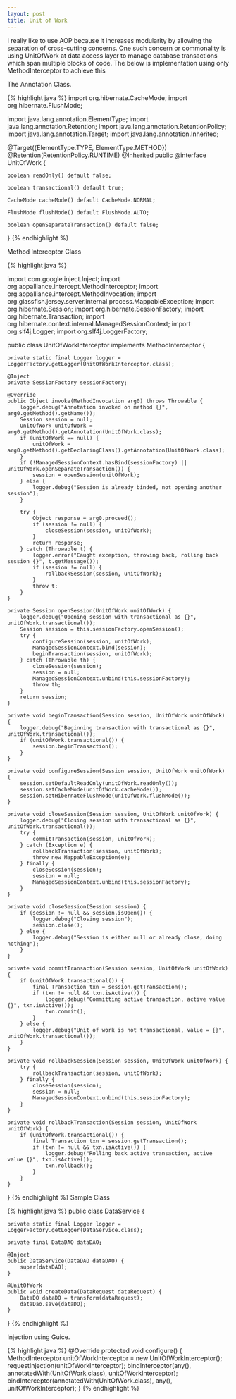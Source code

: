 ```yaml
---
layout: post
title: Unit of Work
---
```

I really like to use AOP because it increases modularity by allowing the separation of cross-cutting concerns. One such concern or commonality is using UnitOfWork at data access layer to manage database transactions which span multiple blocks of code. The below is implementation using only MethodInterceptor to achieve this 

The Annotation Class.


{% highlight java %}
import org.hibernate.CacheMode;
import org.hibernate.FlushMode;

import java.lang.annotation.ElementType;
import java.lang.annotation.Retention;
import java.lang.annotation.RetentionPolicy;
import java.lang.annotation.Target;
import java.lang.annotation.Inherited;


@Target({ElementType.TYPE, ElementType.METHOD})
@Retention(RetentionPolicy.RUNTIME)
@Inherited
public @interface UnitOfWork {

    boolean readOnly() default false;

    boolean transactional() default true;

    CacheMode cacheMode() default CacheMode.NORMAL;

    FlushMode flushMode() default FlushMode.AUTO;

    boolean openSeparateTransaction() default false;
}
{% endhighlight %}

Method Interceptor Class

{% highlight java %}

import com.google.inject.Inject;
import org.aopalliance.intercept.MethodInterceptor;
import org.aopalliance.intercept.MethodInvocation;
import org.glassfish.jersey.server.internal.process.MappableException;
import org.hibernate.Session;
import org.hibernate.SessionFactory;
import org.hibernate.Transaction;
import org.hibernate.context.internal.ManagedSessionContext;
import org.slf4j.Logger;
import org.slf4j.LoggerFactory;

public class UnitOfWorkInterceptor implements MethodInterceptor {

    private static final Logger logger = LoggerFactory.getLogger(UnitOfWorkInterceptor.class);

    @Inject
    private SessionFactory sessionFactory;

    @Override
    public Object invoke(MethodInvocation arg0) throws Throwable {
        logger.debug("Annotation invoked on method {}", arg0.getMethod().getName());
        Session session = null;
        UnitOfWork unitOfWork = arg0.getMethod().getAnnotation(UnitOfWork.class);
        if (unitOfWork == null) {
            unitOfWork = arg0.getMethod().getDeclaringClass().getAnnotation(UnitOfWork.class);
        }
        if (!ManagedSessionContext.hasBind(sessionFactory) || unitOfWork.openSeparateTransaction()) {
            session = openSession(unitOfWork);
        } else {
            logger.debug("Session is already binded, not opening another session");
        }

        try {
            Object response = arg0.proceed();
            if (session != null) {
                closeSession(session, unitOfWork);
            }
            return response;
        } catch (Throwable t) {
            logger.error("Caught exception, throwing back, rolling back session {}", t.getMessage());
            if (session != null) {
                rollbackSession(session, unitOfWork);
            }
            throw t;
        }
    }

    private Session openSession(UnitOfWork unitOfWork) {
        logger.debug("Opening session with transactional as {}", unitOfWork.transactional());
        Session session = this.sessionFactory.openSession();
        try {
            configureSession(session, unitOfWork);
            ManagedSessionContext.bind(session);
            beginTransaction(session, unitOfWork);
        } catch (Throwable th) {
            closeSession(session);
            session = null;
            ManagedSessionContext.unbind(this.sessionFactory);
            throw th;
        }
        return session;
    }

    private void beginTransaction(Session session, UnitOfWork unitOfWork) {
        logger.debug("Beginning transaction with transactional as {}", unitOfWork.transactional());
        if (unitOfWork.transactional()) {
            session.beginTransaction();
        }
    }

    private void configureSession(Session session, UnitOfWork unitOfWork) {
        session.setDefaultReadOnly(unitOfWork.readOnly());
        session.setCacheMode(unitOfWork.cacheMode());
        session.setHibernateFlushMode(unitOfWork.flushMode());
    }

    private void closeSession(Session session, UnitOfWork unitOfWork) {
        logger.debug("Closing session with transactional as {}", unitOfWork.transactional());
        try {
            commitTransaction(session, unitOfWork);
        } catch (Exception e) {
            rollbackTransaction(session, unitOfWork);
            throw new MappableException(e);
        } finally {
            closeSession(session);
            session = null;
            ManagedSessionContext.unbind(this.sessionFactory);
        }
    }

    private void closeSession(Session session) {
        if (session != null && session.isOpen()) {
            logger.debug("Closing session");
            session.close();
        } else {
            logger.debug("Session is either null or already close, doing nothing");
        }
    }

    private void commitTransaction(Session session, UnitOfWork unitOfWork) {
        if (unitOfWork.transactional()) {
            final Transaction txn = session.getTransaction();
            if (txn != null && txn.isActive()) {
                logger.debug("Committing active transaction, active value {}", txn.isActive());
                txn.commit();
            }
        } else {
            logger.debug("Unit of work is not transactional, value = {}", unitOfWork.transactional());
        }
    }

    private void rollbackSession(Session session, UnitOfWork unitOfWork) {
        try {
            rollbackTransaction(session, unitOfWork);
        } finally {
            closeSession(session);
            session = null;
            ManagedSessionContext.unbind(this.sessionFactory);
        }
    }

    private void rollbackTransaction(Session session, UnitOfWork unitOfWork) {
        if (unitOfWork.transactional()) {
            final Transaction txn = session.getTransaction();
            if (txn != null && txn.isActive()) {
                logger.debug("Rolling back active transaction, active value {}", txn.isActive());
                txn.rollback();
            }
        }
    }

}
{% endhighlight %}
Sample Class

{% highlight java %}
public class DataService {

    private static final Logger logger = LoggerFactory.getLogger(DataService.class);

    private final DataDAO dataDAO;

    @Inject
    public DataService(DataDAO dataDAO) {
        super(dataDAO);
    }

    @UnitOfWork
    public void createData(DataRequest dataRequest) {
        DataDO dataDO = transform(dataRequest);
        dataDao.save(dataDO);
    }
}
{% endhighlight %}

Injection using Guice.

{% highlight java %}
@Override
protected void configure() {
    MethodInterceptor unitOfWorkInterceptor = new UnitOfWorkInterceptor();
    requestInjection(unitOfWorkInterceptor);
    bindInterceptor(any(), annotatedWith(UnitOfWork.class), unitOfWorkInterceptor);
    bindInterceptor(annotatedWith(UnitOfWork.class), any(), unitOfWorkInterceptor);
}
{% endhighlight %}
